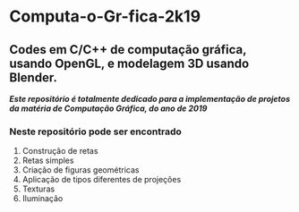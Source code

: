 # Computa-o-Gr-fica-2k19
## Codes em C/C++ de computação gráfica, usando OpenGL, e modelagem 3D usando Blender.

***Este repositório é totalmente dedicado para a implementação de projetos da matéria de Computação Gráfica, do ano de 2019***

### Neste repositório pode ser encontrado

1. Construção de retas
  1. Retas simples
1. Criação de figuras geométricas
1. Aplicação de tipos diferentes de projeções
  1. Texturas
  1. Iluminação
  

